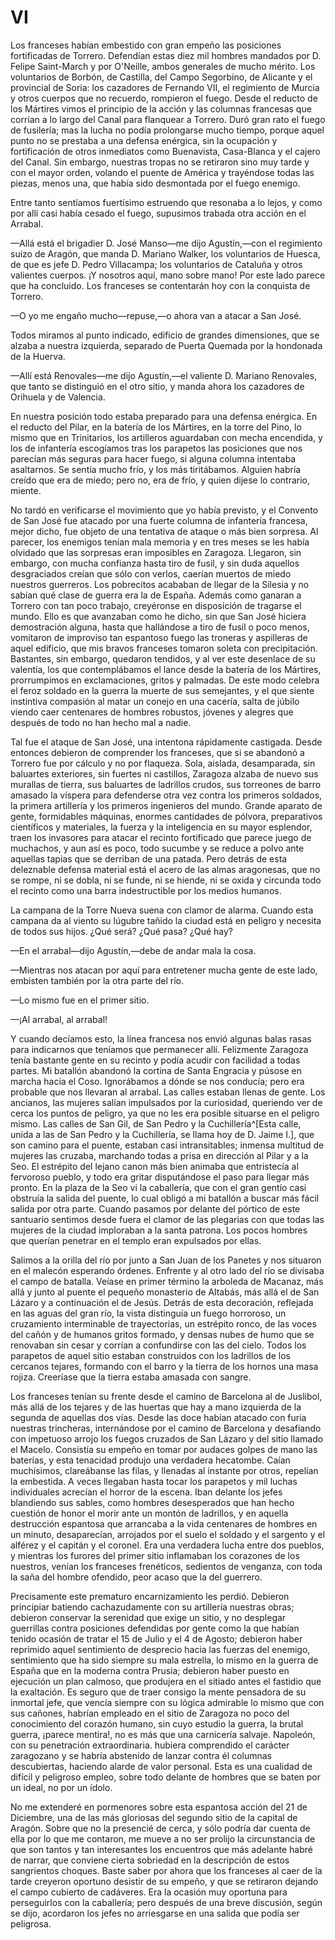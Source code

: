 # VI

Los franceses habían embestido con gran empeño las posiciones fortificadas de
Torrero. Defendían estas diez mil hombres mandados por D. Felipe Saint-March
y por O'Neille, ambos generales de mucho mérito. Los voluntarios de Borbón, de
Castilla, del Campo Segorbino, de Alicante y el provincial de Soria: los
cazadores de Fernando VII, el regimiento de Murcia y otros cuerpos que no
recuerdo, rompieron el fuego. Desde el reducto de los Mártires vimos el
principio de la acción y las columnas francesas que corrían a lo largo del
Canal para flanquear a Torrero. Duró gran rato el fuego de fusilería; mas la
lucha no podía prolongarse mucho tiempo, porque aquel punto no se prestaba
a una defensa enérgica, sin la ocupación y fortificación de otros inmediatos
como Buenavista, Casa-Blanca y el cajero del Canal. Sin embargo, nuestras
tropas no se retiraron sino muy tarde y con el mayor orden, volando el puente
de América y trayéndose todas las piezas, menos una, que había sido desmontada
por el fuego enemigo.

Entre tanto sentíamos fuertísimo estruendo que resonaba a lo lejos, y como por
allí casi había cesado el fuego, supusimos trabada otra acción en el Arrabal.

—Allá está el brigadier D. José Manso—me dijo Agustín,—con el regimiento
suizo de Aragón, que manda D. Mariano Walker, los voluntarios de Huesca, de que
es jefe D. Pedro Villacampa; los voluntarios de Cataluña y otros valientes
cuerpos. ¡Y nosotros aquí, mano sobre mano! Por este lado parece que ha
concluido. Los franceses se contentarán hoy con la conquista de Torrero.

—O yo me engaño mucho—repuse,—o ahora van a atacar a San José.

Todos miramos al punto indicado, edificio de grandes dimensiones, que se alzaba
a nuestra izquierda, separado de Puerta Quemada por la hondonada de la Huerva.

—Allí está Renovales—me dijo Agustín,—el valiente D. Mariano Renovales, que
tanto se distinguió en el otro sitio, y manda ahora los cazadores de Orihuela
y de Valencia.

En nuestra posición todo estaba preparado para una defensa enérgica. En el
reducto del Pilar, en la batería de los Mártires, en la torre del Pino, lo
mismo que en Trinitarios, los artilleros aguardaban con mecha encendida, y los
de infantería escogíamos tras los parapetos las posiciones que nos parecían más
seguras para hacer fuego, si alguna columna intentaba asaltarnos. Se sentía
mucho frío, y los más tiritábamos. Alguien habría creído que era de miedo; pero
no, era de frío, y quien dijese lo contrario, miente.

No tardó en verificarse el movimiento que yo había previsto, y el Convento de
San José fue atacado por una fuerte columna de infantería francesa, mejor
dicho, fue objeto de una tentativa de ataque o más bien sorpresa. Al parecer,
los enemigos tenían mala memoria y en tres meses se les había olvidado que las
sorpresas eran imposibles en Zaragoza. Llegaron, sin embargo, con mucha
confianza hasta tiro de fusil, y sin duda aquellos desgraciados creían que sólo
con verlos, caerían muertos de miedo nuestros guerreros. Los pobrecitos
acababan de llegar de la Silesia y no sabían qué clase de guerra era la de
España. Además como ganaran a Torrero con tan poco trabajo, creyéronse en
disposición de tragarse el mundo. Ello es que avanzaban como he dicho, sin que
San José hiciera demostración alguna, hasta que hallándose a tiro de fusil
o poco menos, vomitaron de improviso tan espantoso fuego las troneras
y aspilleras de aquel edificio, que mis bravos franceses tomaron soleta con
precipitación. Bastantes, sin embargo, quedaron tendidos, y al ver este
desenlace de su valentía, los que contemplábamos el lance desde la batería de
los Mártires, prorrumpimos en exclamaciones, gritos y palmadas. De este modo
celebra el feroz soldado en la guerra la muerte de sus semejantes, y el que
siente instintiva compasión al matar un conejo en una cacería, salta de júbilo
viendo caer centenares de hombres robustos, jóvenes y alegres que después de
todo no han hecho mal a nadie.

Tal fue el ataque de San José, una intentona rápidamente castigada. Desde
entonces debieron de comprender los franceses, que si se abandonó a Torrero fue
por cálculo y no por flaqueza. Sola, aislada, desamparada, sin baluartes
exteriores, sin fuertes ni castillos, Zaragoza alzaba de nuevo sus murallas de
tierra, sus baluartes de ladrillos crudos, sus torreones de barro amasado la
víspera para defenderse otra vez contra los primeros soldados, la primera
artillería y los primeros ingenieros del mundo. Grande aparato de gente,
formidables máquinas, enormes cantidades de pólvora, preparativos científicos
y materiales, la fuerza y la inteligencia en su mayor esplendor, traen los
invasores para atacar el recinto fortificado que parece juego de muchachos,
y aun así es poco, todo sucumbe y se reduce a polvo ante aquellas tapias que se
derriban de una patada. Pero detrás de esta deleznable defensa material está el
acero de las almas aragonesas, que no se rompe, ni se dobla, ni se funde, ni se
hiende, ni se oxida y circunda todo el recinto como una barra indestructible
por los medios humanos.

La campana de la Torre Nueva suena con clamor de alarma. Cuando esta campana da
al viento su lúgubre tañido la ciudad está en peligro y necesita de todos sus
hijos. ¿Qué será? ¿Qué pasa? ¿Qué hay?

—En el arrabal—dijo Agustín,—debe de andar mala la cosa.

—Mientras nos atacan por aquí para entretener mucha gente de este lado,
embisten también por la otra parte del río.

—Lo mismo fue en el primer sitio.

—¡Al arrabal, al arrabal!

Y cuando decíamos esto, la línea francesa nos envió algunas balas rasas para
indicarnos que teníamos que permanecer allí. Felizmente Zaragoza tenía bastante
gente en su recinto y podía acudir con facilidad a todas partes. Mi batallón
abandonó la cortina de Santa Engracia y púsose en marcha hacia el Coso.
Ignorábamos a dónde se nos conducía; pero era probable que nos llevaran al
arrabal. Las calles estaban llenas de gente. Los ancianos, las mujeres salían
impulsados por la curiosidad, queriendo ver de cerca los puntos de peligro, ya
que no les era posible situarse en el peligro mismo. Las calles de San Gil, de
San Pedro y la Cuchillería^[Esta calle, unida a las de San Pedro y la
Cuchillería, se llama hoy de D. Jaime I.], que son camino para el puente,
estaban casi intransitables; inmensa multitud de mujeres las cruzaba, marchando
todas a prisa en dirección al Pilar y a la Seo. El estrépito del lejano canon
más bien animaba que entristecía al fervoroso pueblo, y todo era gritar
disputándose el paso para llegar más pronto. En la plaza de la Seo vi la
caballería, que con el gran gentío casi obstruía la salida del puente, lo cual
obligó a mi batallón a buscar más fácil salida por otra parte. Cuando pasamos
por delante del pórtico de este santuario sentimos desde fuera el clamor de las
plegarias con que todas las mujeres de la ciudad imploraban a la santa patrona.
Los pocos hombres que querían penetrar en el templo eran expulsados por ellas.

Salimos a la orilla del río por junto a San Juan de los Panetes y nos situaron
en el malecón esperando órdenes. Enfrente y al otro lado del río se divisaba el
campo de batalla. Veíase en primer término la arboleda de Macanaz, más allá
y junto al puente el pequeño monasterio de Altabás, más allá el de San Lázaro
y a continuación el de Jesús. Detrás de esta decoración, reflejada en las aguas
del gran río, la vista distinguía un fuego horroroso, un cruzamiento
interminable de trayectorias, un estrépito ronco, de las voces del cañón y de
humanos gritos formado, y densas nubes de humo que se renovaban sin cesar
y corrían a confundirse con las del cielo. Todos los parapetos de aquel sitio
estaban construidos con los ladrillos de los cercanos tejares, formando con el
barro y la tierra de los hornos una masa rojiza. Creeríase que la tierra estaba
amasada con sangre.

Los franceses tenían su frente desde el camino de Barcelona al de Juslibol, más
allá de los tejares y de las huertas que hay a mano izquierda de la segunda de
aquellas dos vías. Desde las doce habían atacado con furia nuestras trincheras,
internándose por el camino de Barcelona y desafiando con impetuoso arrojo los
fuegos cruzados de San Lázaro y del sitio llamado el Macelo. Consistía su
empeño en tomar por audaces golpes de mano las baterías, y esta tenacidad
produjo una verdadera hecatombe. Caían muchísimos, clareábanse las filas,
y llenadas al instante por otros, repelían la embestida. A veces llegaban hasta
tocar los parapetos y mil luchas individuales acrecían el horror de la escena.
Iban delante los jefes blandiendo sus sables, como hombres desesperados que han
hecho cuestión de honor el morir ante un montón de ladrillos, y en aquella
destrucción espantosa que arrancaba a la vida centenares de hombres en un
minuto, desaparecían, arrojados por el suelo el soldado y el sargento y el
alférez y el capitán y el coronel. Era una verdadera lucha entre dos pueblos,
y mientras los furores del primer sitio inflamaban los corazones de los
nuestros, venían los franceses frenéticos, sedientos de venganza, con toda la
saña del hombre ofendido, peor acaso que la del guerrero.

Precisamente este prematuro encarnizamiento les perdió. Debieron principiar
batiendo cachazudamente con su artillería nuestras obras; debieron conservar la
serenidad que exige un sitio, y no desplegar guerrillas contra posiciones
defendidas por gente como la que habían tenido ocasión de tratar el 15 de Julio
y el 4 de Agosto; debieron haber reprimido aquel sentimiento de desprecio hacia
las fuerzas del enemigo, sentimiento que ha sido siempre su mala estrella, lo
mismo en la guerra de España que en la moderna contra Prusia; debieron haber
puesto en ejecución un plan calmoso, que produjera en el sitiado antes el
fastidio que la exaltación. Es seguro que de traer consigo la mente pensadora
de su inmortal jefe, que vencía siempre con su lógica admirable lo mismo que
con sus cañones, habrían empleado en el sitio de Zaragoza no poco del
conocimiento del corazón humano, sin cuyo estudio la guerra, la brutal guerra,
¡parece mentira!, no es más que una carnicería salvaje. Napoleón, con su
penetración extraordinaria. hubiera comprendido el carácter zaragozano y se
habría abstenido de lanzar contra él columnas descubiertas, haciendo alarde de
valor personal. Esta es una cualidad de difícil y peligroso empleo, sobre todo
delante de hombres que se baten por un ideal, no por un ídolo.

No me extenderé en pormenores sobre esta espantosa acción del 21 de Diciembre,
una de las más gloriosas del segundo sitio de la capital de Aragón. Sobre que
no la presencié de cerca, y sólo podría dar cuenta de ella por lo que me
contaron, me mueve a no ser prolijo la circunstancia de que son tantos y tan
interesantes los encuentros que más adelante habré de narrar, que conviene
cierta sobriedad en la descripción de estos sangrientos choques. Baste saber
por ahora que los franceses al caer de la tarde creyeron oportuno desistir de
su empeño, y que se retiraron dejando el campo cubierto de cadáveres. Era la
ocasión muy oportuna para perseguirlos con la caballería; pero después de una
breve discusión, según se dijo, acordaron los jefes no arriesgarse en una
salida que podía ser peligrosa.
